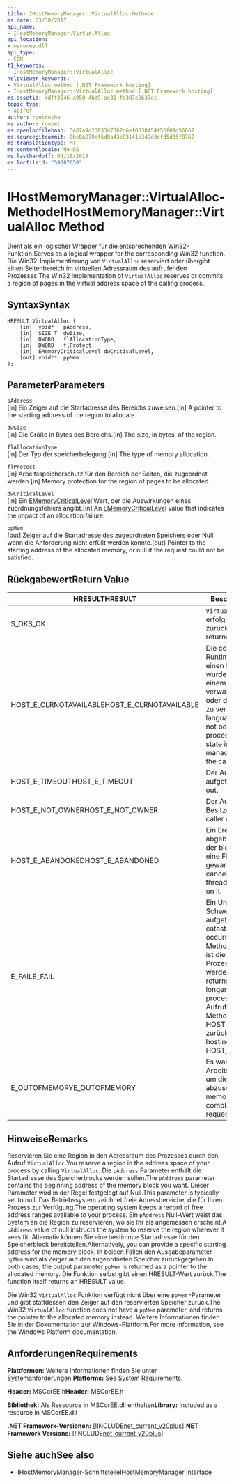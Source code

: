 ```yaml
---
title: IHostMemoryManager::VirtualAlloc-Methode
ms.date: 03/30/2017
api_name:
- IHostMemoryManager.VirtualAlloc
api_location:
- mscoree.dll
api_type:
- COM
f1_keywords:
- IHostMemoryManager::VirtualAlloc
helpviewer_keywords:
- VirtualAlloc method [.NET Framework hosting]
- IHostMemoryManager::VirtualAlloc method [.NET Framework hosting]
ms.assetid: 4dff3646-a050-4bd9-ac31-fe307e8637ec
topic_type:
- apiref
author: rpetrusha
ms.author: ronpet
ms.openlocfilehash: 5407a9d23833d73b2d6ef0038454f56f01d56867
ms.sourcegitcommit: 0be8a279af6d8a43e03141e349d3efd5d35f8767
ms.translationtype: MT
ms.contentlocale: de-DE
ms.lasthandoff: 04/18/2019
ms.locfileid: "59087650"
---
```

# <a name="ihostmemorymanagervirtualalloc-method"></a><span data-ttu-id="fb9bf-102">IHostMemoryManager::VirtualAlloc-Methode</span><span class="sxs-lookup"><span data-stu-id="fb9bf-102">IHostMemoryManager::VirtualAlloc Method</span></span>
<span data-ttu-id="fb9bf-103">Dient als ein logischer Wrapper für die entsprechenden Win32-Funktion.</span><span class="sxs-lookup"><span data-stu-id="fb9bf-103">Serves as a logical wrapper for the corresponding Win32 function.</span></span> <span data-ttu-id="fb9bf-104">Die Win32-Implementierung von `VirtualAlloc` reserviert oder übergibt einen Seitenbereich im virtuellen Adressraum des aufrufenden Prozesses.</span><span class="sxs-lookup"><span data-stu-id="fb9bf-104">The Win32 implementation of `VirtualAlloc` reserves or commits a region of pages in the virtual address space of the calling process.</span></span>  
  
## <a name="syntax"></a><span data-ttu-id="fb9bf-105">Syntax</span><span class="sxs-lookup"><span data-stu-id="fb9bf-105">Syntax</span></span>  
  
```  
HRESULT VirtualAlloc (  
    [in]  void*   pAddress,  
    [in]  SIZE_T  dwSize,  
    [in]  DWORD   flAllocationType,  
    [in]  DWORD   flProtect,  
    [in]  EMemoryCriticalLevel dwCriticalLevel,  
    [out] void**  ppMem  
);  
```  
  
## <a name="parameters"></a><span data-ttu-id="fb9bf-106">Parameter</span><span class="sxs-lookup"><span data-stu-id="fb9bf-106">Parameters</span></span>  
 `pAddress`  
 <span data-ttu-id="fb9bf-107">[in] Ein Zeiger auf die Startadresse des Bereichs zuweisen.</span><span class="sxs-lookup"><span data-stu-id="fb9bf-107">[in] A pointer to the starting address of the region to allocate.</span></span>  
  
 `dwSize`  
 <span data-ttu-id="fb9bf-108">[in] Die Größe in Bytes des Bereichs.</span><span class="sxs-lookup"><span data-stu-id="fb9bf-108">[in] The size, in bytes, of the region.</span></span>  
  
 `flAllocationType`  
 <span data-ttu-id="fb9bf-109">[in] Der Typ der speicherbelegung.</span><span class="sxs-lookup"><span data-stu-id="fb9bf-109">[in] The type of memory allocation.</span></span>  
  
 `flProtect`  
 <span data-ttu-id="fb9bf-110">[in] Arbeitsspeicherschutz für den Bereich der Seiten, die zugeordnet werden.</span><span class="sxs-lookup"><span data-stu-id="fb9bf-110">[in] Memory protection for the region of pages to be allocated.</span></span>  
  
 `dwCriticalLevel`  
 <span data-ttu-id="fb9bf-111">[in] Ein [EMemoryCriticalLevel](../../../../docs/framework/unmanaged-api/hosting/ememorycriticallevel-enumeration.md) Wert, der die Auswirkungen eines zuordnungsfehlers angibt.</span><span class="sxs-lookup"><span data-stu-id="fb9bf-111">[in] An [EMemoryCriticalLevel](../../../../docs/framework/unmanaged-api/hosting/ememorycriticallevel-enumeration.md) value that indicates the impact of an allocation failure.</span></span>  
  
 `ppMem`  
 <span data-ttu-id="fb9bf-112">[out] Zeiger auf die Startadresse des zugeordneten Speichers oder Null, wenn die Anforderung nicht erfüllt werden konnte.</span><span class="sxs-lookup"><span data-stu-id="fb9bf-112">[out] Pointer to the starting address of the allocated memory, or null if the request could not be satisfied.</span></span>  
  
## <a name="return-value"></a><span data-ttu-id="fb9bf-113">Rückgabewert</span><span class="sxs-lookup"><span data-stu-id="fb9bf-113">Return Value</span></span>  
  
|<span data-ttu-id="fb9bf-114">HRESULT</span><span class="sxs-lookup"><span data-stu-id="fb9bf-114">HRESULT</span></span>|<span data-ttu-id="fb9bf-115">Beschreibung</span><span class="sxs-lookup"><span data-stu-id="fb9bf-115">Description</span></span>|  
|-------------|-----------------|  
|<span data-ttu-id="fb9bf-116">S_OK</span><span class="sxs-lookup"><span data-stu-id="fb9bf-116">S_OK</span></span>|<span data-ttu-id="fb9bf-117">`VirtualAlloc` wurde erfolgreich zurückgegeben.</span><span class="sxs-lookup"><span data-stu-id="fb9bf-117">`VirtualAlloc` returned successfully.</span></span>|  
|<span data-ttu-id="fb9bf-118">HOST_E_CLRNOTAVAILABLE</span><span class="sxs-lookup"><span data-stu-id="fb9bf-118">HOST_E_CLRNOTAVAILABLE</span></span>|<span data-ttu-id="fb9bf-119">Die common Language Runtime (CLR) wurde nicht in einen Prozess geladen wurde, oder die CLR ist in einem Zustand, in dem nicht verwalteten Code ausführen oder den Aufruf erfolgreich zu verarbeiten.</span><span class="sxs-lookup"><span data-stu-id="fb9bf-119">The common language runtime (CLR) has not been loaded into a process, or the CLR is in a state in which it cannot run managed code or process the call successfully.</span></span>|  
|<span data-ttu-id="fb9bf-120">HOST_E_TIMEOUT</span><span class="sxs-lookup"><span data-stu-id="fb9bf-120">HOST_E_TIMEOUT</span></span>|<span data-ttu-id="fb9bf-121">Der Aufruf ist ein Timeout aufgetreten.</span><span class="sxs-lookup"><span data-stu-id="fb9bf-121">The call timed out.</span></span>|  
|<span data-ttu-id="fb9bf-122">HOST_E_NOT_OWNER</span><span class="sxs-lookup"><span data-stu-id="fb9bf-122">HOST_E_NOT_OWNER</span></span>|<span data-ttu-id="fb9bf-123">Der Aufrufer ist nicht Besitzer der Sperre.</span><span class="sxs-lookup"><span data-stu-id="fb9bf-123">The caller does not own the lock.</span></span>|  
|<span data-ttu-id="fb9bf-124">HOST_E_ABANDONED</span><span class="sxs-lookup"><span data-stu-id="fb9bf-124">HOST_E_ABANDONED</span></span>|<span data-ttu-id="fb9bf-125">Ein Ereignis wurde abgebrochen, während sich der blockierte Thread oder eine Fiber darauf gewartet.</span><span class="sxs-lookup"><span data-stu-id="fb9bf-125">An event was canceled while a blocked thread or fiber was waiting on it.</span></span>|  
|<span data-ttu-id="fb9bf-126">E_FAIL</span><span class="sxs-lookup"><span data-stu-id="fb9bf-126">E_FAIL</span></span>|<span data-ttu-id="fb9bf-127">Ein Unbekannter Schwerwiegender Fehler ist aufgetreten.</span><span class="sxs-lookup"><span data-stu-id="fb9bf-127">An unknown catastrophic failure occurred.</span></span> <span data-ttu-id="fb9bf-128">Wenn eine Methode E_FAIL zurückgibt, ist die CLR nicht mehr im Prozess verwendet werden.</span><span class="sxs-lookup"><span data-stu-id="fb9bf-128">When a method returns E_FAIL, the CLR is no longer usable within the process.</span></span> <span data-ttu-id="fb9bf-129">Nachfolgende Aufrufe zum Hosten der Methoden HOST_E_CLRNOTAVAILABLE zurück.</span><span class="sxs-lookup"><span data-stu-id="fb9bf-129">Subsequent calls to hosting methods return HOST_E_CLRNOTAVAILABLE.</span></span>|  
|<span data-ttu-id="fb9bf-130">E_OUTOFMEMORY</span><span class="sxs-lookup"><span data-stu-id="fb9bf-130">E_OUTOFMEMORY</span></span>|<span data-ttu-id="fb9bf-131">Es war nicht genügend Arbeitsspeicher verfügbar, um die Anforderung abzuschließen.</span><span class="sxs-lookup"><span data-stu-id="fb9bf-131">Not enough memory was available to complete the allocation request</span></span>|  
  
## <a name="remarks"></a><span data-ttu-id="fb9bf-132">Hinweise</span><span class="sxs-lookup"><span data-stu-id="fb9bf-132">Remarks</span></span>  
 <span data-ttu-id="fb9bf-133">Reservieren Sie eine Region in den Adressraum des Prozesses durch den Aufruf `VirtualAlloc`.</span><span class="sxs-lookup"><span data-stu-id="fb9bf-133">You reserve a region in the address space of your process by calling `VirtualAlloc`.</span></span> <span data-ttu-id="fb9bf-134">Die `pAddress` Parameter enthält die Startadresse des Speicherblocks werden sollen.</span><span class="sxs-lookup"><span data-stu-id="fb9bf-134">The `pAddress` parameter contains the beginning address of the memory block you want.</span></span> <span data-ttu-id="fb9bf-135">Dieser Parameter wird in der Regel festgelegt auf Null.</span><span class="sxs-lookup"><span data-stu-id="fb9bf-135">This parameter is typically set to null.</span></span> <span data-ttu-id="fb9bf-136">Das Betriebssystem zeichnet freie Adressbereiche, die für Ihren Prozess zur Verfügung.</span><span class="sxs-lookup"><span data-stu-id="fb9bf-136">The operating system keeps a record of free address ranges available to your process.</span></span> <span data-ttu-id="fb9bf-137">Ein `pAddress` Null-Wert weist das System an die Region zu reservieren, wo sie Ihr als angemessen erscheint.</span><span class="sxs-lookup"><span data-stu-id="fb9bf-137">A `pAddress` value of null instructs the system to reserve the region wherever it sees fit.</span></span> <span data-ttu-id="fb9bf-138">Alternativ können Sie eine bestimmte Startadresse für den Speicherblock bereitstellen.</span><span class="sxs-lookup"><span data-stu-id="fb9bf-138">Alternatively, you can provide a specific starting address for the memory block.</span></span> <span data-ttu-id="fb9bf-139">In beiden Fällen den Ausgabeparameter `ppMem` wird als Zeiger auf den zugeordneten Speicher zurückgegeben.</span><span class="sxs-lookup"><span data-stu-id="fb9bf-139">In both cases, the output parameter `ppMem` is returned as a pointer to the allocated memory.</span></span> <span data-ttu-id="fb9bf-140">Die Funktion selbst gibt einen HRESULT-Wert zurück.</span><span class="sxs-lookup"><span data-stu-id="fb9bf-140">The function itself returns an HRESULT value.</span></span>  
  
 <span data-ttu-id="fb9bf-141">Die Win32 `VirtualAlloc` Funktion verfügt nicht über eine `ppMem` -Parameter und gibt stattdessen den Zeiger auf den reservierten Speicher zurück.</span><span class="sxs-lookup"><span data-stu-id="fb9bf-141">The Win32 `VirtualAlloc` function does not have a `ppMem` parameter, and returns the pointer to the allocated memory instead.</span></span> <span data-ttu-id="fb9bf-142">Weitere Informationen finden Sie in der Dokumentation zur Windows-Plattform.</span><span class="sxs-lookup"><span data-stu-id="fb9bf-142">For more information, see the Windows Platform documentation.</span></span>  
  
## <a name="requirements"></a><span data-ttu-id="fb9bf-143">Anforderungen</span><span class="sxs-lookup"><span data-stu-id="fb9bf-143">Requirements</span></span>  
 <span data-ttu-id="fb9bf-144">**Plattformen:** Weitere Informationen finden Sie unter [Systemanforderungen](../../../../docs/framework/get-started/system-requirements.md).</span><span class="sxs-lookup"><span data-stu-id="fb9bf-144">**Platforms:** See [System Requirements](../../../../docs/framework/get-started/system-requirements.md).</span></span>  
  
 <span data-ttu-id="fb9bf-145">**Header:** MSCorEE.h</span><span class="sxs-lookup"><span data-stu-id="fb9bf-145">**Header:** MSCorEE.h</span></span>  
  
 <span data-ttu-id="fb9bf-146">**Bibliothek:** Als Ressource in MSCorEE.dll enthalten</span><span class="sxs-lookup"><span data-stu-id="fb9bf-146">**Library:** Included as a resource in MSCorEE.dll</span></span>  
  
 <span data-ttu-id="fb9bf-147">**.NET Framework-Versionen:** [!INCLUDE[net_current_v20plus](../../../../includes/net-current-v20plus-md.md)]</span><span class="sxs-lookup"><span data-stu-id="fb9bf-147">**.NET Framework Versions:** [!INCLUDE[net_current_v20plus](../../../../includes/net-current-v20plus-md.md)]</span></span>  
  
## <a name="see-also"></a><span data-ttu-id="fb9bf-148">Siehe auch</span><span class="sxs-lookup"><span data-stu-id="fb9bf-148">See also</span></span>

- [<span data-ttu-id="fb9bf-149">IHostMemoryManager-Schnittstelle</span><span class="sxs-lookup"><span data-stu-id="fb9bf-149">IHostMemoryManager Interface</span></span>](../../../../docs/framework/unmanaged-api/hosting/ihostmemorymanager-interface.md)
